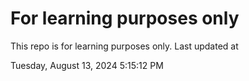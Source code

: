 # For learning purposes only
This repo is for learning purposes only.
Last updated at

Tuesday, August 13, 2024 5:15:12 PM

